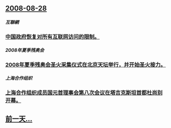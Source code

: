 ## [2008-08-28](/zh/news/2008/08/28/index.md)

##### 互聯網
### [ 中国政府恢复对所有互联网访问的限制。](/zh/news/2008/08/28/中国政府恢复对所有互联网访问的限制.md)
##### 2008年夏季残奥会
### [ 2008年夏季残奥会圣火采集仪式在北京天坛举行，并开始圣火接力。](/zh/news/2008/08/28/2008年夏季残奥会圣火采集仪式在北京天坛举行-并开始圣火接力.md)
##### 上海合作组织
### [ 上海合作组织成员国元首理事会第八次会议在塔吉克斯坦首都杜尚别开幕。](/zh/news/2008/08/28/上海合作组织成员国元首理事会第八次会议在塔吉克斯坦首都杜尚别开幕.md)
## [前一天...](/zh/news/2008/08/27/index.md)

